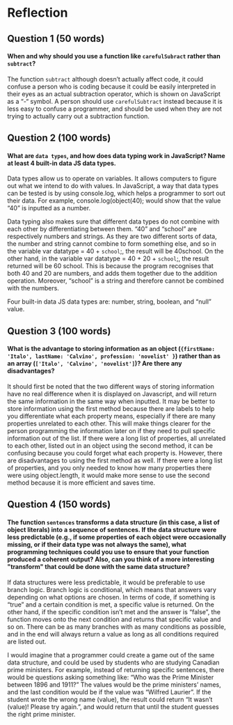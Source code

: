 # Reflection

## Question 1 (50 words)
#### When and why should you use a function like `carefulSubract` rather than `subtract`? 

The function `subtract` although doesn’t actually affect code, it could confuse a person who is coding because it could be easily interpreted in their eyes as an actual subtraction operator, which is shown on JavaScript as a “-“ symbol. A person should use `carefulSubtract` instead because it is less easy to confuse a programmer, and should be used when they are not trying to actually carry out a subtraction function.

## Question 2 (100 words)
#### What are `data types`, and how does data typing work in JavaScript? Name at least 4 built-in data JS data types. 

Data types allow us to operate on variables. It allows computers to figure out what we intend to do with values. In JavaScript, a way that data types can be tested is by using console.log, which helps a programmer to sort out their data.  For example, console.log(object(40); would show that the value “40” is inputted as a number. 

Data typing also makes sure that different data types do not combine with each other by differentiating between them.  “40” and “school” are respectively numbers and strings. As they are two different sorts of data, the number and string cannot combine to form something else, and so in the variable var datatype = 40 + `school`;, the result will be 40school. On the other hand, in the variable var datatype = 40 + 20 + `school`;, the result returned will be 60 school. This is because the program recognises that both 40 and 20 are numbers, and adds them together due to the addition operation. Moreover, “school” is a string and therefore cannot be combined with the numbers.

Four built-in data JS data types are: number, string, boolean, and “null” value.

## Question 3 (100 words)
#### What is the advantage to storing information as an object (`{firstName: 'Italo', lastName: 'Calvino', profession: 'novelist' }`) rather than as an array (`['Italo', 'Calvino', 'novelist']`)? Are there any disadvantages?

It should first be noted that the two different ways of storing information have no real difference when it is displayed on Javascript, and will return the same information in the same way when inputted. It may be better to store information using the first method because there are labels to help you differentiate what each property means, especially if there are many properties unrelated to each other. This will make things clearer for the person programming the information later on if they need to pull specific information out of the list. If there were a long list of properties, all unrelated to each other, listed out in an object using the second method, it can be confusing because you could forget what each property is. However, there are disadvantages to using the first method as well. If there were a long list of properties, and you only needed to know how many properties there were using object.length, it would make more sense to use the second method because it is more efficient and saves time.

## Question 4 (150 words)
#### The function `sentences` transforms a data structure (in this case, a list of object literals) into a sequence of sentences. If the data structure were less predictable (e.g., if some properties of each object were occasionally missing, or if their data type was not always the same), what programming techniques could you use to ensure that your function produced a coherent output? Also, can you think of a more interesting "transform" that could be done with the same data structure?

If data structures were less predictable, it would be preferable to use branch logic. Branch logic is conditional, which means that answers vary depending on what options are chosen. In terms of code, if something is “true” and a certain condition is met, a specific value is returned. On the other hand, if the specific condition isn’t met and the answer is “false”, the function moves onto the next condition and returns that specific value and so on. There can be as many branches with as many conditions as possible, and in the end will always return a value as long as all conditions required are listed out.

I would imagine that a programmer could create a game out of the same data structure, and could be used by students who are studying Canadian prime ministers. For example, instead of returning specific sentences, there would be questions asking something like: “Who was the Prime Minister between 1896 and 1911?” The values would be the prime ministers’ names, and the last condition would be if the value was “Wilfred Laurier”. If the student wrote the wrong name (value), the result could return “It wasn’t (value)! Please try again.”, and would return that until the student guesses the right prime minister.